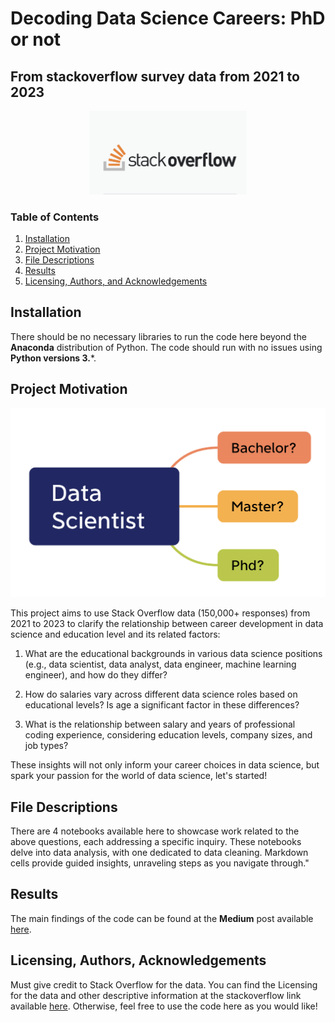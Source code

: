 # Decoding Data Science Careers: PhD or not
## From stackoverflow survey data from 2021 to 2023

<div align="center">
  <img src="https://github.com/Ting-DS/stackoverflow_survey_analysis/blob/main/stackoverflow.png" width="50%">
</div>

### Table of Contents

1. [Installation](#installation)
2. [Project Motivation](#motivation)
3. [File Descriptions](#files)
4. [Results](#results)
5. [Licensing, Authors, and Acknowledgements](#licensing)

## Installation <a name="installation"></a>

There should be no necessary libraries to run the code here beyond the **Anaconda** distribution of Python.  The code should run with no issues using **Python versions 3.***.

## Project Motivation<a name="motivation"></a>

![DS](https://github.com/Ting-DS/stackoverflow_survey_analysis/blob/main/DS.png)


This project aims to use Stack Overflow data (150,000+ responses) from 2021 to 2023 to clarify the relationship between career development in data science and education level and its related factors:

1. What are the educational backgrounds in various data science positions (e.g., data scientist, data analyst, data engineer, machine learning engineer), and how do they differ?

2. How do salaries vary across different data science roles based on educational levels? Is age a significant factor in these differences?

3. What is the relationship between salary and years of professional coding experience, considering education levels, company sizes, and job types?

These insights will not only inform your career choices in data science, but spark your passion for the world of data science, let's started!

## File Descriptions <a name="files"></a>

There are 4 notebooks available here to showcase work related to the above questions, each addressing a specific inquiry. These notebooks delve into data analysis, with one dedicated to data cleaning. Markdown cells provide guided insights, unraveling steps as you navigate through."

## Results<a name="results"></a>

The main findings of the code can be found at the **Medium** post available [here](https://medium.com/@LobsterTing/revealing-data-science-careers-is-a-phd-a-necessity-487ac40ceac6).

## Licensing, Authors, Acknowledgements<a name="licensing"></a>

Must give credit to Stack Overflow for the data.  You can find the Licensing for the data and other descriptive information at the stackoverflow link available [here](https://survey.stackoverflow.co/2023/).  Otherwise, feel free to use the code here as you would like! 
